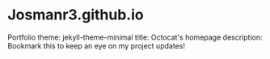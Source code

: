 # Josmanr3.github.io
Portfolio
theme: jekyll-theme-minimal
title: Octocat's homepage
description: Bookmark this to keep an eye on my project updates!
